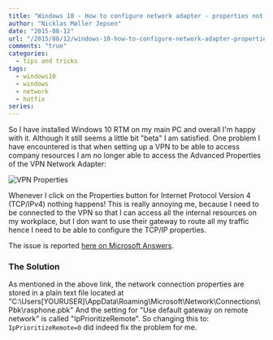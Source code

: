 ```yaml
---
title: "Windows 10 - How to configure network adapter - properties not working"
author: "Nicklas Møller Jepsen"
date: "2015-08-12"
url: "/2015/08/12/windows-10-how-to-configure-network-adapter-properties-not-working/"
comments: "true"
categories:
  - tips and tricks
tags:
  - windows10
  - windows
  - network
  - hotfix
series:
---
```

So I have installed Windows 10 RTM on my main PC and overall I'm happy with it. Although it still seems a little bit "beta" I am satisfied.
One problem I have encountered is that when setting up a VPN to be able to access company resources I am no longer able to access the Advanced Properties of the VPN Network Adapter<!--more-->:

![VPN Properties](http://systemout.net/images/VPNProperties.png)


Whenever I click on the Properties button for Internet Protocol Version 4 (TCP/IPv4) nothing happens!
This is really annoying me, because I need to be connected to the VPN so that I can access all the internal resources on my workplace, but I don want to use their gateway to route all my traffic hence I need to be able to configure the TCP/IP properties.

The issue is reported [here on Microsoft Answers](http://answers.microsoft.com/en-us/insider/forum/insider_wintp-insider_web/network-connection-vpn-ipv4-properties-not-working/a60edf99-4b06-4219-bb75-b7c08de4ff9e).

### The Solution
As mentioned in the above link, the network connection properties are stored in a plain text file located at "C:\Users\[YOURUSER]\AppData\Roaming\Microsoft\Network\Connections\Pbk\rasphone.pbk"
And the setting for "Use default gateway on remote network" is called "IpPrioritizeRemote".
So changing this to: `IpPrioritizeRemote=0` did indeed fix the problem for me.
